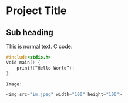 # Project Title

## Sub heading

This is normal text.
C code:
```c
#include<stdio.h>
Void main() {
	printf(“Hello World”);
}

Image:

<img src="im.jpeg" width="100" height="100">
